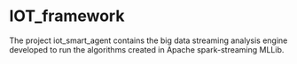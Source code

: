# IOT_framework
The project iot_smart_agent contains the big data streaming analysis engine developed to run the algorithms created in Apache spark-streaming MLLib.